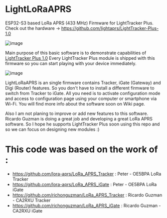 # LightLoRaAPRS
ESP32-S3 based LoRa APRS (433 MHz) Firmware for LightTracker Plus. Check out the hardware -> https://github.com/lightaprs/LightTracker-Plus-1.0

![image](https://github.com/lightaprs/LightLoRaAPRS/assets/48382675/505ebd86-4a61-43f0-999b-e3fc780d13f3)

Main purpose of this basic software is to demonstrate capabilities of [LightTracker Plus 1.0](https://github.com/lightaprs/LightTracker-Plus-1.0) Every LightTracker Plus module is shipped with this firmware so you can start playing with your device immediately.   

![image](https://github.com/lightaprs/LightLoRaAPRS/assets/48382675/e11d728a-96d0-4e92-bd5c-eaba52eb33c2)

LightLoRaAPRS is an single firmware contains Tracker, iGate (Gateway) and Digi (Router) features. So you don't have to install a different firmware to switch from Tracker to iGate. All you need is to activate configuration mode and access to configuration page using your computer or smartphone via Wi-Fi. You will find more info about the software soon on Wiki page.

Also I am not planing to improve or add new features to this software. Ricardo Guzman is doing a great job and developing a great LoRa APRS software. So I hope he supports LightTracker Plus soon using this repo and so we can focus on designing new modules :)

# This code was based on the work of :

* https://github.com/lora-aprs/LoRa_APRS_Tracker : Peter - OE5BPA LoRa Tracker
* https://github.com/lora-aprs/LoRa_APRS_iGate : Peter - OE5BPA LoRa iGate
* https://github.com/richonguzman/LoRa_APRS_Tracker : Ricardo Guzman - CA2RXU Tracker
* https://github.com/richonguzman/LoRa_APRS_iGate : Ricardo Guzman - CA2RXU iGate
